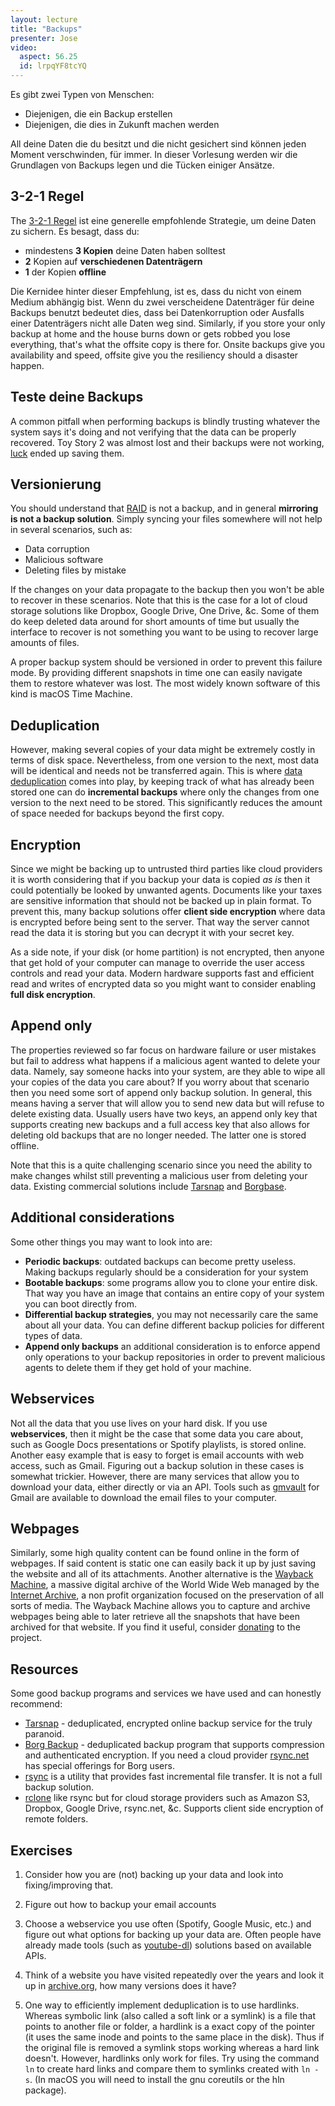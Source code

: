 ```yaml
---
layout: lecture
title: "Backups"
presenter: Jose
video:
  aspect: 56.25
  id: lrpqYF8tcYQ
---
```


Es gibt zwei Typen von Menschen:
- Diejenigen, die ein Backup erstellen
- Diejenigen, die dies in Zukunft machen werden

All deine Daten die du besitzt und die nicht gesichert sind können jeden Moment verschwinden, für immer.
In dieser Vorlesung werden wir die Grundlagen von Backups legen und die Tücken einiger Ansätze.

## 3-2-1 Regel

The [3-2-1 Regel](https://www.us-cert.gov/sites/default/files/publications/data_backup_options.pdf) ist eine generelle empfohlende Strategie, um deine Daten zu sichern. Es besagt, dass du:

- mindestens **3 Kopien** deine Daten haben solltest
- **2** Kopien auf **verschiedenen Datenträgern**
- **1** der Kopien **offline**

Die Kernidee hinter dieser Empfehlung, ist es, dass du nicht von einem Medium abhängig bist. Wenn du zwei verscheidene Datenträger für deine Backups benutzt bedeutet dies, dass bei Datenkorruption oder Ausfalls einer Datenträgers nicht alle Daten weg sind. 
Similarly, if you store your only backup at home and the house burns down or gets robbed you lose everything, that's what the offsite copy is there for. Onsite backups give you availability and speed, offsite give you the resiliency should a disaster happen.

## Teste deine Backups

A common pitfall when performing backups is blindly trusting whatever the system says it's doing and not verifying that the data can be properly recovered. Toy Story 2 was almost lost and their backups were not working, [luck](https://www.youtube.com/watch?v=8dhp_20j0Ys) ended up saving them.

## Versionierung

You should understand that [RAID](https://en.wikipedia.org/wiki/RAID) is not a backup, and in general **mirroring is not a backup solution**. Simply syncing your files somewhere will not help in several scenarios, such as:

- Data corruption
- Malicious software
- Deleting files by mistake

If the changes on your data propagate to the backup then you won't be able to recover in these scenarios. Note that this is the case for a lot of cloud storage solutions like Dropbox, Google Drive, One Drive, &c. Some of them do keep deleted data around for short amounts of time but usually the interface to recover is not something you want to be using to recover large amounts of files.

A proper backup system should be versioned in order to prevent this failure mode. By providing different snapshots in time one can easily navigate them to restore whatever was lost. The most widely known software of this kind is macOS Time Machine.

## Deduplication

However, making several copies of your data might be extremely costly in terms of disk space. Nevertheless, from one version to the next, most data will be identical and needs not be transferred again. This is where [data deduplication](https://en.wikipedia.org/wiki/Data_deduplication) comes into play, by keeping track of what has already been stored one can do **incremental backups** where only the changes from one version to the next need to be stored. This significantly reduces the amount of space needed for backups beyond the first copy.

## Encryption

Since we might be backing up to untrusted third parties like cloud providers it is worth considering that if you backup your data is copied *as is* then it could potentially be looked by unwanted agents. Documents like your taxes are sensitive information that should not be backed up in plain format. To prevent this, many backup solutions offer **client side encryption** where data is encrypted before being sent to the server. That way the server cannot read the data it is storing but you can decrypt it with your secret key.

As a side note, if your disk (or home partition) is not encrypted, then anyone that get hold of your computer can manage to override the user access controls and read your data. Modern hardware supports fast and efficient read and writes of encrypted data so you might want to consider enabling **full disk encryption**.


## Append only

The properties reviewed so far focus on hardware failure or user mistakes but fail to address what happens if a malicious agent wanted to delete your data. Namely, say someone hacks into your system, are they able to wipe all your copies of the data you care about? If you worry about that scenario then you need some sort of append only backup solution. In general, this means having a server that will allow you to send new data but will refuse to delete existing data. Usually users have two keys, an append only key that supports  creating new backups and a full access key that also allows for deleting old backups that are no longer needed. The latter one is stored offline.

Note that this is a quite challenging scenario since you need the ability to make changes whilst still preventing a malicious user from deleting your data. Existing commercial solutions include [Tarsnap](https://www.tarsnap.com/) and [Borgbase](https://www.borgbase.com/).


## Additional considerations

Some other things you may want to look into are:

- **Periodic backups**: outdated backups can become pretty useless. Making backups regularly should be a consideration for your system
- **Bootable backups**: some programs allow you to clone your entire disk. That way you have an image that contains an entire copy of your system you can boot directly from.
- **Differential backup strategies**, you may not necessarily care the same about all your data. You can define different backup policies for different types of data.
- **Append only backups** an additional consideration is to enforce append only operations to your backup repositories in order to prevent malicious agents to delete them if they get hold of your machine.


## Webservices

Not all the data that you use lives on your hard disk. If you use **webservices**, then it might be the case that some data you care about, such as Google Docs presentations or Spotify playlists, is stored online. Another easy example that is easy to forget is email accounts with web access, such as Gmail. Figuring out a backup solution in these cases is somewhat trickier. However, there are many services that allow you to download your data, either directly or via an API. Tools such as [gmvault](https://github.com/gaubert/gmvault) for Gmail are available to download the email files to your computer.


## Webpages

Similarly, some high quality content can be found online in the form of webpages. If said content is static one can easily back it up by just saving the website and all of its attachments. Another alternative is the [Wayback Machine](https://archive.org/web/), a massive digital archive of the World Wide Web managed by the [Internet Archive](https://archive.org/), a non profit organization focused on the preservation of all sorts of media. The Wayback Machine allows you to capture and archive webpages being able to later retrieve all the snapshots that have been archived for that website. If you find it useful, consider [donating](https://archive.org/donate/) to the project.


## Resources

Some good backup programs and services we have used and can honestly recommend:

- [Tarsnap](https://www.tarsnap.com/) - deduplicated, encrypted online backup service for the truly paranoid.
- [Borg Backup](https://borgbackup.readthedocs.io) - deduplicated backup program that supports compression and authenticated encryption. If you need a cloud provider [rsync.net](https://www.rsync.net/products/borg.html) has special offerings for Borg users.
- [rsync](https://rsync.samba.org/) is a utility that provides fast incremental file transfer. It is not a full backup solution.
- [rclone](https://rclone.org/) like rsync but for cloud storage providers such as Amazon S3, Dropbox, Google Drive, rsync.net, &c. Supports client side encryption of remote folders.

## Exercises

1. Consider how you are (not) backing up your data and look into fixing/improving that.

1. Figure out how to backup your email accounts

1. Choose a webservice you use often (Spotify, Google Music, etc.) and figure out what options for backing up your data are. Often people have already made tools (such as [youtube-dl](https://ytdl-org.github.io/youtube-dl/)) solutions based on available APIs.

1. Think of a website you have visited repeatedly over the years and look it up in [archive.org](https://archive.org/web/), how many versions does it have?

1. One way to efficiently implement deduplication is to use hardlinks. Whereas symbolic link (also called a soft link or a symlink) is a file that points to another file or folder, a hardlink is a exact copy of the pointer (it uses the same inode and points to the same place in the disk). Thus if the original file is removed a symlink stops working whereas a hard link doesn't. However, hardlinks only work for files. Try using the command `ln` to create hard links and compare them to symlinks created with `ln -s`. (In macOS you will need to install the gnu coreutils or the hln package).

